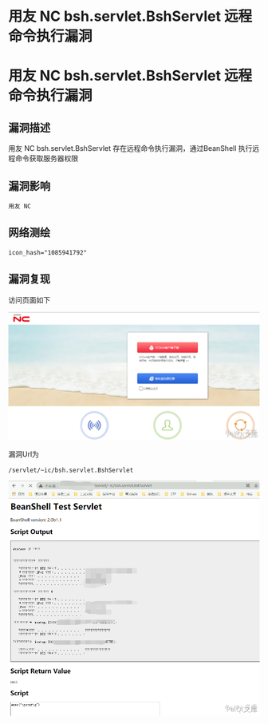 # 用友 NC bsh.servlet.BshServlet 远程命令执行漏洞

# 用友 NC bsh.servlet.BshServlet 远程命令执行漏洞

## 漏洞描述

用友 NC bsh.servlet.BshServlet 存在远程命令执行漏洞，通过BeanShell 执行远程命令获取服务器权限

## 漏洞影响

```
用友 NC
```

## 网络测绘

```
icon_hash="1085941792"
```

## 漏洞复现

访问页面如下

![yongyou-4-1](/images/yongyou-4-1.png)

漏洞Url为

```plain
/servlet/~ic/bsh.servlet.BshServlet
```

![yongyou-4-2](/images/yongyou-4-2.png)

